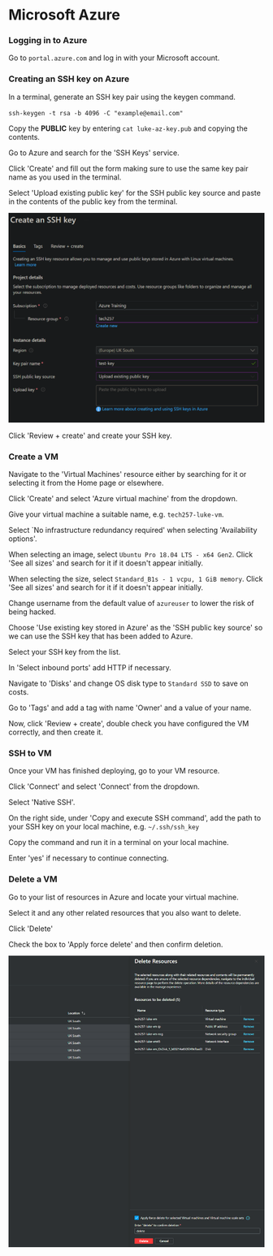 # Microsoft Azure

### Logging in to Azure

Go to `portal.azure.com` and log in with your Microsoft account.

### Creating an SSH key on Azure

In a terminal, generate an SSH key pair using the keygen command.

`ssh-keygen -t rsa -b 4096 -C "example@email.com"`

Copy the **PUBLIC** key by entering `cat luke-az-key.pub` and copying the contents.

Go to Azure and search for the 'SSH Keys' service.

Click 'Create' and fill out the form making sure to use the same key pair name as you used in the terminal.

Select 'Upload existing public key' for the SSH public key source and paste in the contents of the public key from the terminal.

![](images/azure-create-ssh-key.png)

Click 'Review + create' and create your SSH key.

### Create a VM
                                
Navigate to the 'Virtual Machines' resource either by searching for it or selecting it from the Home page or elsewhere.

Click 'Create' and select 'Azure virtual machine' from the dropdown.

Give your virtual machine a suitable name, e.g. `tech257-luke-vm`.

Select `No infrastructure redundancy required' when selecting 'Availability options'.

When selecting an image, select `Ubuntu Pro 18.04 LTS - x64 Gen2`. Click 'See all sizes' and search for it if it doesn't appear initially.

When selecting the size, select `Standard_B1s - 1 vcpu, 1 GiB memory`. Click 'See all sizes' and search for it if it doesn't appear initially.

Change username from the default value of `azureuser` to lower the risk of being hacked.

Choose 'Use existing key stored in Azure' as the 'SSH public key source' so we can use the SSH key that has been added to Azure.

Select your SSH key from the list.

In 'Select inbound ports' add HTTP if necessary.

Navigate to 'Disks' and change OS disk type to `Standard SSD` to save on costs.

Go to 'Tags' and add a tag with name 'Owner' and a value of your name.

Now, click 'Review + create', double check you have configured the VM correctly, and then create it.

### SSH to VM

Once your VM has finished deploying, go to your VM resource.

Click 'Connect' and select 'Connect' from the dropdown.

Select 'Native SSH'.

On the right side, under 'Copy and execute SSH command', add the path to your SSH key on your local machine, e.g. `~/.ssh/ssh_key`

Copy the command and run it in a terminal on your local machine.

Enter 'yes' if necessary to continue connecting.

### Delete a VM

Go to your list of resources in Azure and locate your virtual machine.

Select it and any other related resources that you also want to delete.

Click 'Delete' 

Check the box to 'Apply force delete' and then confirm deletion.

![](images/azure-delete-vm.png)
